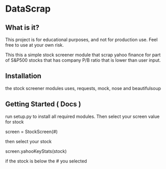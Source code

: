 # DataScrap

## What is it?
This project is for educational purposes, and not for production use.
Feel free to use at your own risk.

This this a simple stock screener module that scrap yahoo finance for part of S&P500 stocks that has company P/B ratio that is lower than user input.
## Installation
the stock screener modules uses, requests, mock, nose and beautifulsoup

## Getting Started ( Docs )


run setup.py to install all required modules.
Then select your screen value for stock

screen = StockScreen(#)

then select your stock

screen.yahooKeyStats(stock)

if the stock is below the # you selected

